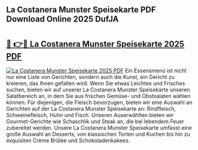 ## La Costanera Munster Speisekarte PDF Download Online 2025 DufJA

# <h2><a href="http://gcb9kh9.nevu.top/?p=La+Costanera+Munster+Speisekarte">🔗 👉🔴 La Costanera Munster Speisekarte 2025 PDF</a></h2>

[![La Costanera Munster Speisekarte 2025 PDF](https://i.imgur.com/dBaPXMq.png)](http://gcb9kh9.nevu.top/?p=La+Costanera+Munster+Speisekarte)
Ein Essensmenü ist nicht nur eine Liste von Gerichten, sondern auch die Kunst, ein Gericht zu kreieren, das Ihnen gefallen wird. Wenn Sie etwas Leichtes und Frisches suchen, bieten wir auf unserer La Costanera Munster Speisekarte unseren Salatbereich an, in dem Sie aus frischen Gemüse- und Obstsalaten wählen können. Für diejenigen, die Fleisch bevorzugen, bieten wir eine Auswahl an Gerichten auf der La Costanera Munster Speisekarte an: Rindfleisch, Schweinefleisch, Huhn und Fisch. Unseren Auserwählten bieten wir Gourmet-Gerichte wie Schaschlik und Steak an, die bei lebendem Feuer zubereitet werden. Unsere La Costanera Munster Speisekarte umfasst eine große Auswahl an Desserts, von klassischen Torten und Kuchen bis hin zu exquisiten Crème Brûlée und Schokoladenkakees.
